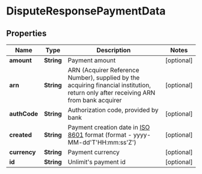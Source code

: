 
# DisputeResponsePaymentData

## Properties
Name | Type | Description | Notes
------------ | ------------- | ------------- | -------------
**amount** | **String** | Payment amount |  [optional]
**arn** | **String** | ARN (Acquirer Reference Number), supplied by the acquiring financial institution, return only after receiving ARN from bank acquirer |  [optional]
**authCode** | **String** | Authorization code, provided by bank |  [optional]
**created** | **String** | Payment creation date in [ISO 8601](https://en.wikipedia.org/wiki/ISO_8601) format (format - yyyy-MM-dd&#39;T&#39;HH:mm:ss&#39;Z&#39;) |  [optional]
**currency** | **String** | Payment currency |  [optional]
**id** | **String** | Unlimit&#39;s payment id |  [optional]




